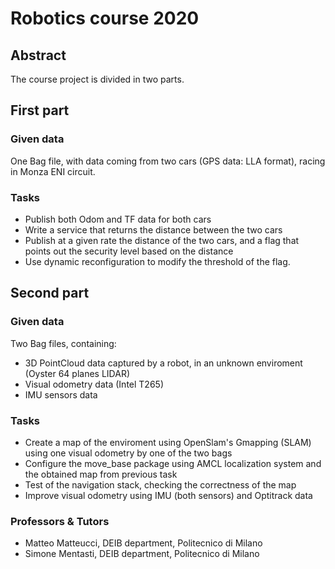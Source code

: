 # Robotics course 2020

## Abstract

The course project is divided in two parts.

## First part
### Given data
One Bag file, with data coming from two cars (GPS data: LLA format), racing in Monza ENI circuit.

### Tasks
- Publish both Odom and TF data for both cars
- Write a service that returns the distance between the two cars
- Publish at a given rate the distance of the two cars, and a flag that points out the security level based on the distance
- Use dynamic reconfiguration to modify the threshold of the flag.

## Second part

### Given data
Two Bag files, containing:

 - 3D PointCloud data captured by a robot, in an unknown enviroment (Oyster 64 planes LIDAR)
 - Visual odometry data (Intel T265) 
 - IMU sensors data

### Tasks
-  Create a map of the enviroment using OpenSlam's Gmapping  (SLAM) using one visual odometry by one of the two bags
- Configure the move_base package using AMCL localization system and the obtained map from previous task
- Test of the navigation stack, checking the correctness of the map
- Improve visual odometry using IMU (both sensors) and Optitrack data

### Professors & Tutors

-   Matteo Matteucci, DEIB department, Politecnico di Milano
-   Simone Mentasti, DEIB department, Politecnico di Milano
